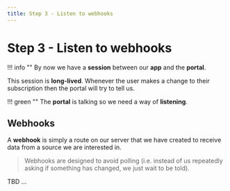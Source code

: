 ```yaml
---
title: Step 3 - Listen to webhooks
---
```


# Step 3 - Listen to webhooks

!!! info ""
    By now we have a **session** between our **app** and the **portal**.

This session is **long-lived**. Whenever the user makes a change to their
subscription then the portal will try to tell us.

!!! green ""
    The **portal** is talking so we need a way of **listening**.

## Webhooks

A **webhook** is simply a route on our server that we have created to receive data 
from a source we are interested in.

> Webhooks are designed to avoid polling (i.e. instead of us repeatedly asking if something 
has changed, we just wait to be told).

TBD ...
